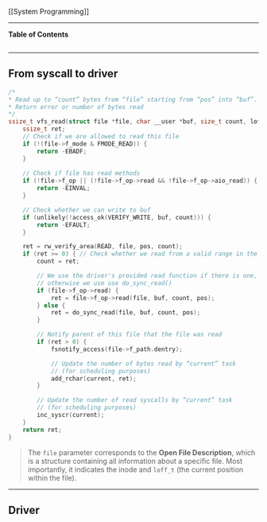 [[System Programming]]
****
**Table of Contents**
```table-of-contents
```

****
## From syscall to driver

```c
/*
* Read up to “count” bytes from “file” starting from “pos” into “buf”.
* Return error or number of bytes read
*/
ssize_t vfs_read(struct file *file, char __user *buf, size_t count, loff_t *pos){
	ssize_t ret;
	// Check if we are allowed to read this file
	if (!(file->f_mode & FMODE_READ)) {
		return -EBADF;
	}
	
	// Check if file has read methods
	if (!file->f_op || (!file->f_op->read && !file->f_op->aio_read)) {
		return -EINVAL;
	}

	// Check whether we can write to buf
	if (unlikely(!access_ok(VERIFY_WRITE, buf, count))) {
		return -EFAULT;
	}

	ret = rw_verify_area(READ, file, pos, count);
	if (ret >= 0) { // Check whether we read from a valid range in the file.
		count = ret;

		// We use the driver's provided read function if there is one,
		// otherwise we use use do_sync_read()
		if (file->f_op->read) {
			ret = file->f_op->read(file, buf, count, pos);
		} else {
			ret = do_sync_read(file, buf, count, pos);
		}

		// Notify parent of this file that the file was read
		if (ret > 0) {
			fsnotify_access(file->f_path.dentry);

			// Update the number of bytes read by “current” task
			// (for scheduling purposes)
			add_rchar(current, ret);
		}

		// Update the number of read syscalls by “current” task 
		// (for scheduling purposes)
		inc_syscr(current);
	}
	return ret;
}
```
> The `file` parameter corresponds to the **Open File Description**, which is a structure containing all information about a specific file. Most importantly, it indicates the inode and `loff_t` (the current position within the file). 


***
## Driver

